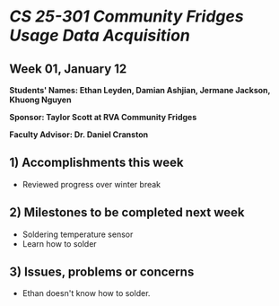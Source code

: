 # *CS 25-301 Community Fridges Usage Data Acquisition*

## Week 01, January 12

**Students' Names: Ethan Leyden, Damian Ashjian, Jermane Jackson, Khuong Nguyen**

**Sponsor: Taylor Scott at RVA Community Fridges**

**Faculty Advisor: Dr. Daniel Cranston**

## 1) Accomplishments this week ##
   - Reviewed progress over winter break

## 2) Milestones to be completed next week ##
   - Soldering temperature sensor 
   - Learn how to solder

## 3) Issues, problems or concerns ##
   - Ethan doesn't know how to solder.
   
   